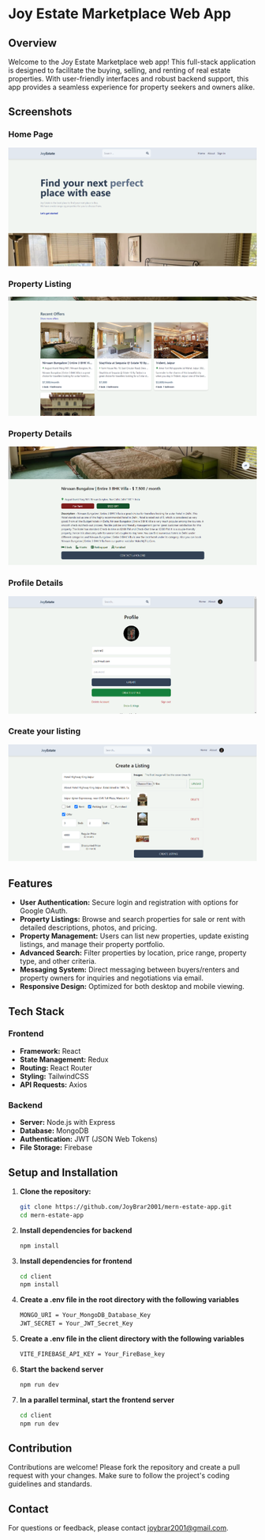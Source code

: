 # Joy Estate Marketplace Web App

## Overview

Welcome to the Joy Estate Marketplace web app! This full-stack application is designed to facilitate the buying, selling, and renting of real estate properties. With user-friendly interfaces and robust backend support, this app provides a seamless experience for property seekers and owners alike.

## Screenshots

### Home Page
![Home Page](screenshots/Home-Screen-1.png)

### Property Listing
![Property Listing](screenshots/Home-Screen-2.png)

### Property Details
![Property Details](screenshots/Listing-Page-2.png)

### Profile Details
![Profile Details](screenshots/Profile-Page-1.png)

### Create your listing
![Profile Details](screenshots/Create-Listing-1.png)

## Features

- **User Authentication:** Secure login and registration with options for Google OAuth.
- **Property Listings:** Browse and search properties for sale or rent with detailed descriptions, photos, and pricing.
- **Property Management:** Users can list new properties, update existing listings, and manage their property portfolio.
- **Advanced Search:** Filter properties by location, price range, property type, and other criteria.
- **Messaging System:** Direct messaging between buyers/renters and property owners for inquiries and negotiations via email.
- **Responsive Design:** Optimized for both desktop and mobile viewing.

## Tech Stack

### Frontend

- **Framework:** React
- **State Management:** Redux
- **Routing:** React Router
- **Styling:** TailwindCSS
- **API Requests:** Axios

### Backend

- **Server:** Node.js with Express
- **Database:** MongoDB
- **Authentication:** JWT (JSON Web Tokens)
- **File Storage:** Firebase

## Setup and Installation

1. **Clone the repository:**
    ```bash
    git clone https://github.com/JoyBrar2001/mern-estate-app.git
    cd mern-estate-app
    ```

2. **Install dependencies for backend**
    ```bash
    npm install
    ```

3. **Install dependencies for frontend**
    ```bash
    cd client
    npm install
    ```

4. **Create a .env file in the root directory with the following variables**
    ```bash
    MONGO_URI = Your_MongoDB_Database_Key
    JWT_SECRET = Your_JWT_Secret_Key
    ```

5. **Create a .env file in the client directory with the following variables**
    ```bash
    VITE_FIREBASE_API_KEY = Your_FireBase_key
    ```

6. **Start the backend server**
    ```bash
    npm run dev
    ```

7. **In a parallel terminal, start the frontend server**
    ```bash
    cd client
    npm run dev
    ```

## Contribution

Contributions are welcome! Please fork the repository and create a pull request with your changes. Make sure to follow the project's coding guidelines and standards.

## Contact

For questions or feedback, please contact joybrar2001@gmail.com.